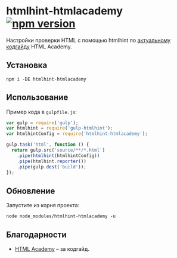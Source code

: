 # htmlhint-htmlacademy [![npm version](https://img.shields.io/npm/v/htmlhint-htmlacademy.svg)](https://www.npmjs.com/package/htmlhint-htmlacademy)

Настройки проверки HTML с помощью htmlhint по [актуальному кодгайду](https://raw.githubusercontent.com/htmlacademy/htmlhint-config-htmlacademy/main/.htmlhintrc) HTML Academy.

## Установка

```
npm i -DE htmlhint-htmlacademy
```

## Использование

Пример кода в `gulpfile.js`:

```js
var gulp = require('gulp');
var htmlhint = require('gulp-htmlhint');
var htmlhintConfig = require('htmlhint-htmlacademy');

gulp.task('html', function () {
  return gulp.src('source/**/*.html')
    .pipe(htmlhint(htmlhintConfig))
    .pipe(htmlhint.reporter())
    .pipe(gulp.dest('build'));
});
```

## Обновление

Запустите из корня проекта:

```
node node_modules/htmlhint-htmlacademy -u
```

## Благодарности

* [HTML Academy](https://codeguide.academy) – за кодгайд.
